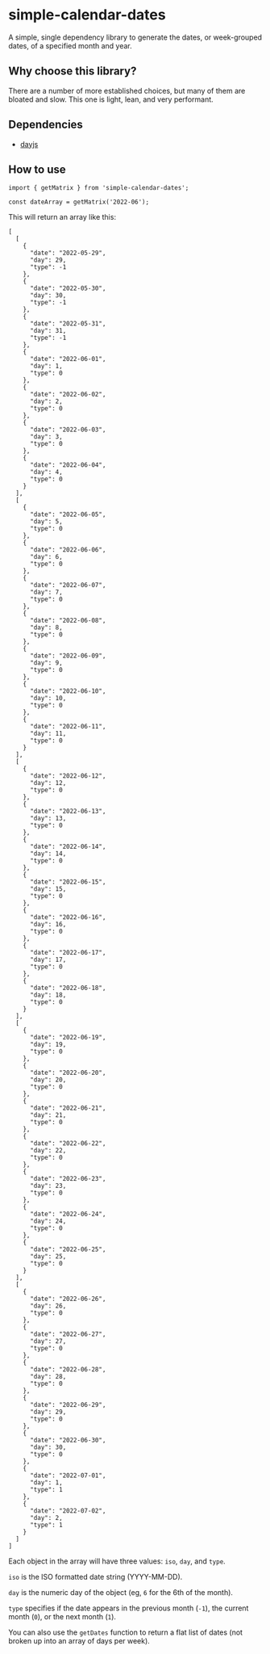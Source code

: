 # simple-calendar-dates

A simple, single dependency library to generate the dates, or week-grouped dates, of a specified month and year.

## Why choose this library?

There are a number of more established choices, but many of them are bloated and slow. This one is light, lean, and very performant.

## Dependencies

- [dayjs](https://day.js.org/)

## How to use

```
import { getMatrix } from 'simple-calendar-dates';

const dateArray = getMatrix('2022-06');
```

This will return an array like this:

```
[
  [
    {
      "date": "2022-05-29",
      "day": 29,
      "type": -1
    },
    {
      "date": "2022-05-30",
      "day": 30,
      "type": -1
    },
    {
      "date": "2022-05-31",
      "day": 31,
      "type": -1
    },
    {
      "date": "2022-06-01",
      "day": 1,
      "type": 0
    },
    {
      "date": "2022-06-02",
      "day": 2,
      "type": 0
    },
    {
      "date": "2022-06-03",
      "day": 3,
      "type": 0
    },
    {
      "date": "2022-06-04",
      "day": 4,
      "type": 0
    }
  ],
  [
    {
      "date": "2022-06-05",
      "day": 5,
      "type": 0
    },
    {
      "date": "2022-06-06",
      "day": 6,
      "type": 0
    },
    {
      "date": "2022-06-07",
      "day": 7,
      "type": 0
    },
    {
      "date": "2022-06-08",
      "day": 8,
      "type": 0
    },
    {
      "date": "2022-06-09",
      "day": 9,
      "type": 0
    },
    {
      "date": "2022-06-10",
      "day": 10,
      "type": 0
    },
    {
      "date": "2022-06-11",
      "day": 11,
      "type": 0
    }
  ],
  [
    {
      "date": "2022-06-12",
      "day": 12,
      "type": 0
    },
    {
      "date": "2022-06-13",
      "day": 13,
      "type": 0
    },
    {
      "date": "2022-06-14",
      "day": 14,
      "type": 0
    },
    {
      "date": "2022-06-15",
      "day": 15,
      "type": 0
    },
    {
      "date": "2022-06-16",
      "day": 16,
      "type": 0
    },
    {
      "date": "2022-06-17",
      "day": 17,
      "type": 0
    },
    {
      "date": "2022-06-18",
      "day": 18,
      "type": 0
    }
  ],
  [
    {
      "date": "2022-06-19",
      "day": 19,
      "type": 0
    },
    {
      "date": "2022-06-20",
      "day": 20,
      "type": 0
    },
    {
      "date": "2022-06-21",
      "day": 21,
      "type": 0
    },
    {
      "date": "2022-06-22",
      "day": 22,
      "type": 0
    },
    {
      "date": "2022-06-23",
      "day": 23,
      "type": 0
    },
    {
      "date": "2022-06-24",
      "day": 24,
      "type": 0
    },
    {
      "date": "2022-06-25",
      "day": 25,
      "type": 0
    }
  ],
  [
    {
      "date": "2022-06-26",
      "day": 26,
      "type": 0
    },
    {
      "date": "2022-06-27",
      "day": 27,
      "type": 0
    },
    {
      "date": "2022-06-28",
      "day": 28,
      "type": 0
    },
    {
      "date": "2022-06-29",
      "day": 29,
      "type": 0
    },
    {
      "date": "2022-06-30",
      "day": 30,
      "type": 0
    },
    {
      "date": "2022-07-01",
      "day": 1,
      "type": 1
    },
    {
      "date": "2022-07-02",
      "day": 2,
      "type": 1
    }
  ]
]
```

Each object in the array will have three values: `iso`, `day`, and `type`.

`iso` is the ISO formatted date string (YYYY-MM-DD).

`day` is the numeric day of the object (eg, `6` for the 6th of the month).

`type` specifies if the date appears in the previous month (`-1`), the current month (`0`), or the next month (`1`).

You can also use the `getDates` function to return a flat list of dates (not broken up into an array of days per week).
